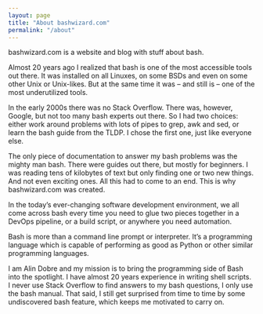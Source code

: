 ```yaml
---
layout: page
title: "About bashwizard.com"
permalink: "/about"
---
```

bashwizard.com is a website and blog with stuff about bash.

Almost 20 years ago I realized that bash is one of the most accessible tools out there. It was installed on all Linuxes, on some BSDs and even on some other Unix or Unix-likes. But at the same time it was – and still is – one of the most underutilized tools.

In the early 2000s there was no Stack Overflow. There was, however, Google, but not too many bash experts out there. So I had two choices: either work around problems with lots of pipes to grep, awk and sed, or learn the bash guide from the TLDP. I chose the first one, just like everyone else.

The only piece of documentation to answer my bash problems was the mighty man bash. There were guides out there, but mostly for beginners. I was reading tens of kilobytes of text but only finding one or two new things. And not even exciting ones. All this had to come to an end. This is why bashwizard.com was created.

In the today’s ever-changing software development environment, we all come across bash every time you need to glue two pieces together in a DevOps pipeline, or a build script, or anywhere you need automation.

Bash is more than a command line prompt or interpreter. It’s a programming language which is capable of performing as good as Python or other similar programming languages.

I am Alin Dobre and my mission is to bring the programming side of Bash into the spotlight. I have almost 20 years experience in writing shell scripts. I never use Stack Overflow to find answers to my bash questions, I only use the bash manual. That said, I still get surprised from time to time by some undiscovered bash feature, which keeps me motivated to carry on.
